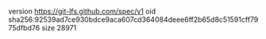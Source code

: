 version https://git-lfs.github.com/spec/v1
oid sha256:92539ad7ce930bdce9aca607cd364084deee6ff2b65d8c51591cff7975dfbd76
size 28971
